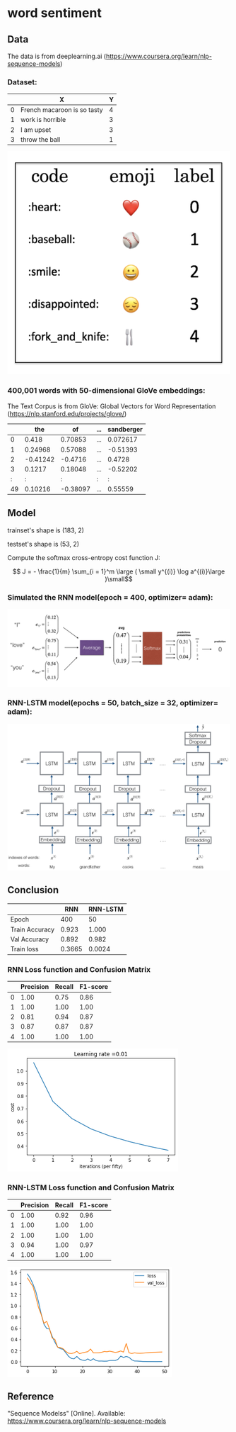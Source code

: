 # word sentiment

## Data

The data is from deeplearning.ai (https://www.coursera.org/learn/nlp-sequence-models)

### Dataset:

||X|Y|
| --- | --- | --- |
|0|French macaroon is so tasty|4|
|1|work is horrible|3|
|2|I am upset|3|
|3|throw the ball|1|

![sen1](https://github.com/Martinyeh81/RNN/blob/main/images/data_set.png)

### 400,001 words with 50-dimensional GloVe embeddings:

The Text Corpus is from GloVe: Global Vectors for Word Representation (https://nlp.stanford.edu/projects/glove/)

||the|of|...|sandberger|
| --- | --- | --- | --- | --- |
|0|0.418|0.70853|...|0.072617|
|1|0.24968|0.57088|...|-0.51393|
|2|-0.41242|-0.4716|...|0.4728|
|3|0.1217|0.18048|...|-0.52202|
|:|:|:|:|:|
|49|0.10216|-0.38097|...|0.55559|


## Model

trainset's shape is (183, 2)

testset's shape is (53, 2)

Compute the softmax cross-entropy cost function J:

$$ J = - \frac{1}{m}  \sum_{i = 1}^m  \large ( \small y^{(i)} \log a^{(i)}\large )\small$$

### Simulated the RNN model(epoch = 400, optimizer= adam):

![sen2](https://github.com/Martinyeh81/RNN/blob/main/images/image_1.png)

### RNN-LSTM model(epochs = 50, batch_size = 32, optimizer= adam):

![sen3](https://github.com/Martinyeh81/RNN/blob/main/images/emojifier-v2.png)


## Conclusion

||RNN|RNN-LSTM|
| --- | --- | --- |
|Epoch|400|50|
|Train Accuracy|0.923|1.000|
|Val Accuracy|0.892|0.982|
|Train loss|0.3665|0.0024|

### RNN Loss function and Confusion Matrix 

||Precision|Recall|F1-score|
| --- | --- | --- | --- |
|0|1.00|0.75|0.86|
|1|1.00|1.00|1.00|
|2|0.81|0.94|0.87|
|3|0.87|0.87|0.87|
|4|1.00|1.00|1.00|

![sen4](https://github.com/Martinyeh81/RNN/blob/main/images/RNN_loss.png)

### RNN-LSTM Loss function and Confusion Matrix 

||Precision|Recall|F1-score|
| --- | --- | --- | --- |
|0|1.00|0.92|0.96|
|1|1.00|1.00|1.00|
|2|1.00|1.00|1.00|
|3|0.94|1.00|0.97|
|4|1.00|1.00|1.00|

![sen5](https://github.com/Martinyeh81/RNN/blob/main/images/RNN_LSTM_loss.png)


## Reference

"Sequence Modelss" [Online]. Available: https://www.coursera.org/learn/nlp-sequence-models


